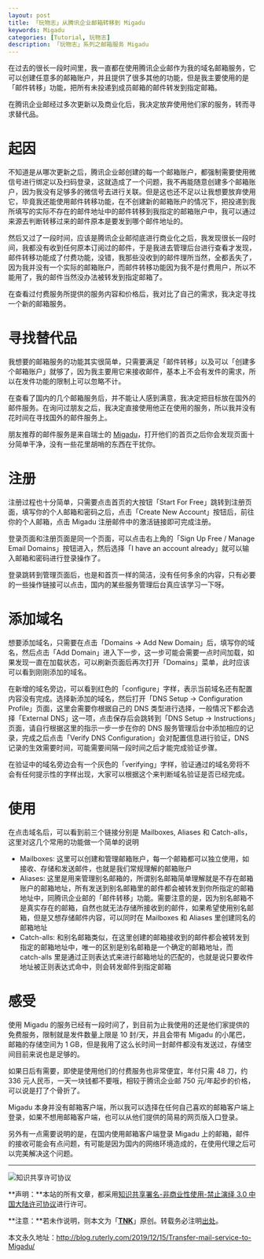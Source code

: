 ```yaml
---
layout: post
title: 「玩物志」从腾讯企业邮箱转移到 Migadu
keywords: Migadu
categories: [Tutorial, 玩物志]
description: 「玩物志」系列之邮箱服务 Migadu
---
```


在过去的很长一段时间里，我一直都在使用腾讯企业邮作为我的域名邮箱服务，它可以创建任意多的邮箱账户，并且提供了很多其他的功能，但是我主要使用的是「邮件转移」功能，把所有未投递到成员邮箱的邮件转发到指定邮箱。

在腾讯企业邮经过多次更新以及商业化后，我决定放弃使用他们家的服务，转而寻求替代品。

# 起因

不知道是从哪次更新之后，腾讯企业邮创建的每一个邮箱账户，都强制需要使用微信号进行绑定以及扫码登录，这就造成了一个问题，我不再能随意创建多个邮箱账户，因为我没有足够多的微信号去进行关联。但是这也还不足以让我想要放弃使用它，毕竟我还能使用邮件转移功能，在不创建新的邮箱账户的情况下，把投递到我所填写的实际不存在的邮件地址中的邮件转移到我指定的邮箱账户中，我可以通过来源去判断转移过来的邮件原本是要发到哪个邮件地址的。

然后又过了一段时间，应该是腾讯企业邮彻底进行商业化之后，我发现很长一段时间，我都没有收到任何原本订阅过的邮件，于是我进去管理后台进行查看才发现，邮件转移功能成了付费功能，没错，我那些没收到的邮件理所当然，全都丢失了，因为我并没有一个实际的邮箱账户，而邮件转移功能因为我不是付费用户，所以不能用了，我的邮件当然没办法被转发到指定邮箱了。

在查看过付费服务所提供的服务内容和价格后，我对比了自己的需求，我决定寻找一个新的邮箱服务。

# 寻找替代品

我想要的邮箱服务的功能其实很简单，只需要满足「邮件转移」以及可以「创建多个邮箱账户」就够了，因为我主要用它来接收邮件，基本上不会有发件的需求，所以在发件功能的限制上可以忽略不计。

在查看了国内的几个邮箱服务后，并不能让人感到满意，我决定把目标放在国外的邮件服务。在询问过朋友之后，我决定直接使用他正在使用的服务，所以我并没有花时间在寻找国外的邮件服务上。

朋友推荐的邮件服务是来自瑞士的 [Migadu](https://www.migadu.com/)，打开他们的首页之后你会发现页面十分简单干净，没有一些花里胡哨的东西在干扰你。

# 注册

注册过程也十分简单，只需要点击首页的大按钮「Start For Free」跳转到注册页面，填写你的个人邮箱和密码之后，点击「Create New Account」按钮后，前往你的个人邮箱，点击 Migadu 注册邮件中的激活链接即可完成注册。

登录页面和注册页面是同一个页面，可以点击右上角的「Sign Up Free / Manage Email Domains」按钮进入，然后选择「I have an account already」就可以输入邮箱和密码进行登录操作了。

登录跳转到管理页面后，也是和首页一样的简洁，没有任何多余的内容，只有必要的一些操作链接可以点击，国内的某些服务管理后台真应该学习一下呀。

# 添加域名

想要添加域名，只需要在点击「Domains → Add New Domain」后，填写你的域名，然后点击「Add Domain」进入下一步，这一步可能会需要一点时间加载，如果发现一直在加载状态，可以刷新页面后再次打开「Domains」菜单，此时应该可以看到刚刚添加的域名。

在新增的域名旁边，可以看到红色的「configure」字样，表示当前域名还有配置内容没有完成。选择新添加的域名，然后打开「DNS Setup → Configuration Profile」页面，这里会需要你根据自己的 DNS 类型进行选择，一般情况下都会选择「External DNS」这一项，点击保存后会跳转到「DNS Setup → Instructions」页面，请自行根据这里的指示一步一步在你的 DNS 服务管理后台中添加相应的记录，完成之后点击「Verify DNS Configuration」会对配置信息进行验证，DNS 记录的生效需要时间，可能需要间隔一段时间之后才能完成验证步骤。

在验证中的域名旁边会有一个灰色的「verifying」字样，验证通过的域名旁将不会有任何提示性的字样出现，大家可以根据这个来判断域名验证是否已经完成。

# 使用

在点击域名后，可以看到前三个链接分别是 Mailboxes, Aliases 和 Catch-alls，这里对这几个常用的功能做一个简单的说明

- Mailboxes: 这里可以创建和管理邮箱账户，每一个邮箱都可以独立使用，如接收、存储和发送邮件，也就是我们常规理解的邮箱账户
- Aliases: 这里是用来管理别名邮箱的，所谓别名邮箱简单理解就是不存在邮箱账户的邮箱地址，所有发送到别名邮箱里的邮件都会被转发到你所指定的邮箱地址中，同腾讯企业邮的「邮件转移」功能。需要注意的是，因为别名邮箱不是真实存在的邮箱，自然也就无法存储所接收到的邮件，如果希望使用别名邮箱，但是又想存储邮件内容，可以同时在 Mailboxes 和 Aliases 里创建同名的邮箱地址
- Catch-alls: 和别名邮箱类似，在这里创建的邮箱接收到的邮件都会被转发到指定的邮箱地址中，唯一的区别是别名邮箱是一个确定的邮箱地址，而 catch-alls 里是通过正则表达式来进行邮箱地址的匹配的，也就是说只要收件地址被正则表达式命中，则会转发邮件到指定邮箱

# 感受

使用 Migadu 的服务已经有一段时间了，到目前为止我使用的还是他们家提供的免费服务，限制就是发件数量上限是 10 封/天，并且会带有 Migadu 的小尾巴，邮箱的存储空间为 1 GB，但是我用了这么长时间一封邮件都没有发送过，存储空间目前来说也是足够的。

如果日后有需要，即使是使用他们的付费服务也非常便宜，年付只需 48 刀，约 336 元人民币，一天一块钱都不要哦，相较于腾讯企业邮 750 元/年起步的价格，可以说是打了个骨折了。

Migadu 本身并没有邮箱客户端，所以我可以选择在任何自己喜欢的邮箱客户端上登录，如果不想用邮箱客户端，也可以从他们提供的简易的网页版入口登录。

另外有一点需要说明的是，在国内使用邮箱客户端登录 Migadu 上的邮箱，邮件的接收可能会有点问题，有可能是因为国内的网络环境造成的，在使用代理之后可以完美解决这个问题。

---

![知识共享许可协议](https://i.creativecommons.org/l/by-nc-nd/3.0/cn/88x31.png)

**声明：**本站的所有文章，都采用[知识共享署名-非商业性使用-禁止演绎 3.0 中国大陆许可协议](http://creativecommons.org/licenses/by-nc-nd/3.0/cn/)进行许可。

**注意：**若未作说明，则本文为「[**TNK**](http://blog.ruterly.com/)」原创。转载务必注明[出处](http://blog.ruterly.com/2019/12/15/Transfer-mail-service-to-Migadu/)。

本文永久地址：http://blog.ruterly.com/2019/12/15/Transfer-mail-service-to-Migadu/
